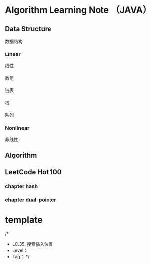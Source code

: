# Algorithm Learning Note （JAVA）

## Data Structure

数据结构

### Linear

线性

#### 

数组

#### 

链表

#### 

栈

#### 

队列

### Nonlinear

非线性


## Algorithm

## LeetCode Hot 100

### chapter hash

### chapter dual-pointer


# template

/*
 * LC.35. 搜索插入位置
 * Level：
 * Tag：
 */